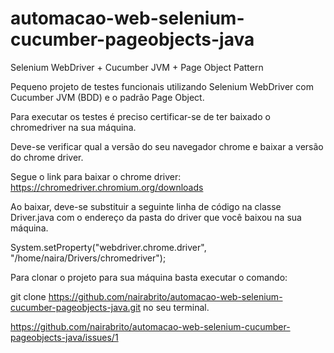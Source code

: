 # automacao-web-selenium-cucumber-pageobjects-java

Selenium WebDriver + Cucumber JVM + Page Object Pattern

Pequeno projeto de testes funcionais utilizando Selenium WebDriver com Cucumber JVM (BDD) e o padrão Page Object.

Para executar os testes é preciso certificar-se de ter baixado o chromedriver na sua máquina.

Deve-se verificar qual a versão do seu navegador chrome e baixar a versão do chrome driver.

Segue o link para baixar o chrome driver: https://chromedriver.chromium.org/downloads

Ao baixar, deve-se substituir a seguinte linha de código na classe Driver.java com o endereço da pasta do driver que você baixou na sua máquina.

System.setProperty("webdriver.chrome.driver", "/home/naira/Drivers/chromedriver");

Para clonar o projeto para sua máquina basta executar o comando: 

git clone https://github.com/nairabrito/automacao-web-selenium-cucumber-pageobjects-java.git no seu terminal.

https://github.com/nairabrito/automacao-web-selenium-cucumber-pageobjects-java/issues/1
